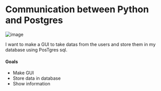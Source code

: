 # Communication between Python and Postgres

![image](https://user-images.githubusercontent.com/84158231/205901588-391c3be6-04e3-4ba0-970f-2f10aeacf5f4.png)

I want to make a GUI to take datas from the users and store them in my database using PosTgres sql. 

#### Goals
- Make GUI 
- Store data in database
- Show information 
